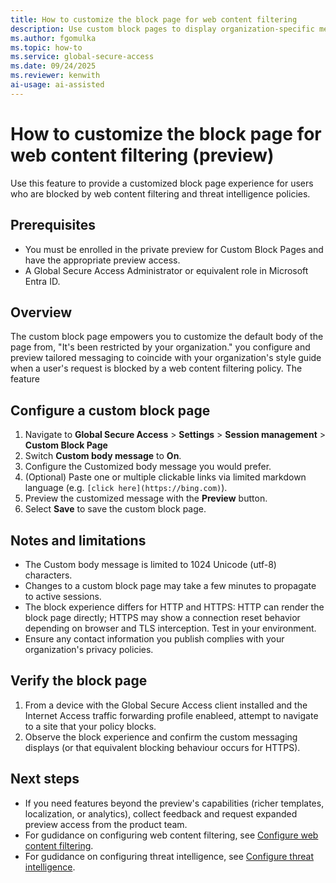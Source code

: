 ```yaml
---
title: How to customize the block page for web content filtering
description: Use custom block pages to display organization-specific messaging when users are blocked by web content filtering policies.
ms.author: fgomulka
ms.topic: how-to
ms.service: global-secure-access
ms.date: 09/24/2025
ms.reviewer: kenwith
ai-usage: ai-assisted
---
```


# How to customize the block page for web content filtering (preview)

Use this feature to provide a customized block page experience for users who are blocked by web content filtering and threat intelligence policies.

## Prerequisites

- You must be enrolled in the private preview for Custom Block Pages and have the appropriate preview access.
- A Global Secure Access Administrator or equivalent role in Microsoft Entra ID.

## Overview

The custom block page empowers you to customize the default body of the page from, "It's been restricted by your organization." you configure and preview tailored messaging to coincide with your organization's style guide when a user's request is blocked by a web content filtering policy. The feature 

## Configure a custom block page

1. Navigate to **Global Secure Access** > **Settings** > **Session management** > **Custom Block Page**
2. Switch **Custom body message** to **On**.
3. Configure the Customized body message you would prefer.
4. (Optional) Paste one or multiple clickable links via limited markdown language (e.g. `[click here](https://bing.com)`).
5. Preview the customized message with the **Preview** button.
6. Select **Save** to save the custom block page.


## Notes and limitations

- The Custom body message is limited to 1024 Unicode (utf-8) characters.
- Changes to a custom block page may take a few minutes to propagate to active sessions.
- The block experience differs for HTTP and HTTPS: HTTP can render the block page directly; HTTPS may show a connection reset behavior depending on browser and TLS interception. Test in your environment.
- Ensure any contact information you publish complies with your organization's privacy policies.

## Verify the block page

1. From a device with the Global Secure Access client installed and the Internet Access traffic forwarding profile enableed, attempt to navigate to a site that your policy blocks.
2. Observe the block experience and confirm the custom messaging displays (or that equivalent blocking behaviour occurs for HTTPS).

## Next steps

- If you need features beyond the preview's capabilities (richer templates, localization, or analytics), collect feedback and request expanded preview access from the product team.
- For gudidance on configuring web content filtering, see [Configure web content filtering](./how-to-configure-web-content-filtering.md).
- For gudidance on configuring threat intelligence, see [Configure threat intelligence](./how-to-configure-threat-intelligence.md).